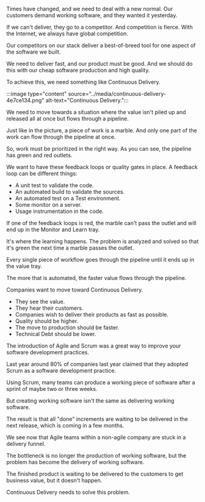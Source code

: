 Times have changed, and we need to deal with a new normal. Our customers demand working software, and they wanted it yesterday.

If we can't deliver, they go to a competitor. And competition is fierce. With the Internet, we always have global competition.

Our competitors on our stack deliver a best-of-breed tool for one aspect of the software we built.

We need to deliver fast, and our product must be good. And we should do this with our cheap software production and high quality.

To achieve this, we need something like Continuous Delivery.

:::image type="content" source="../media/continuous-delivery-4e7ce134.png" alt-text="Continuous Delivery.":::


We need to move towards a situation where the value isn't piled up and released all at once but flows through a pipeline.

Just like in the picture, a piece of work is a marble. And only one part of the work can flow through the pipeline at once.

So, work must be prioritized in the right way. As you can see, the pipeline has green and red outlets.

We want to have these feedback loops or quality gates in place. A feedback loop can be different things:

 -  A unit test to validate the code.
 -  An automated build to validate the sources.
 -  An automated test on a Test environment.
 -  Some monitor on a server.
 -  Usage instrumentation in the code.

If one of the feedback loops is red, the marble can't pass the outlet and will end up in the Monitor and Learn tray.

It's where the learning happens. The problem is analyzed and solved so that it's green the next time a marble passes the outlet.

Every single piece of workflow goes through the pipeline until it ends up in the value tray.

The more that is automated, the faster value flows through the pipeline.

Companies want to move toward Continuous Delivery.

 -  They see the value.
 -  They hear their customers.
 -  Companies wish to deliver their products as fast as possible.
 -  Quality should be higher.
 -  The move to production should be faster.
 -  Technical Debt should be lower.

The introduction of Agile and Scrum was a great way to improve your software development practices.

Last year around 80% of companies last year claimed that they adopted Scrum as a software development practice.

Using Scrum, many teams can produce a working piece of software after a sprint of maybe two or three weeks.

But creating working software isn't the same as delivering working software.

The result is that all "done" increments are waiting to be delivered in the next release, which is coming in a few months.

We see now that Agile teams within a non-agile company are stuck in a delivery funnel.

The bottleneck is no longer the production of working software, but the problem has become the delivery of working software.

The finished product is waiting to be delivered to the customers to get business value, but it doesn't happen.

Continuous Delivery needs to solve this problem.
